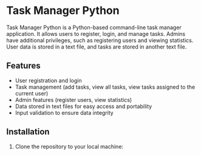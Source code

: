 # Task Manager Python

Task Manager Python is a Python-based command-line task manager application. It allows users to register, login, and manage tasks. Admins have additional privileges, such as registering users and viewing statistics. User data is stored in a text file, and tasks are stored in another text file.

## Features

- User registration and login
- Task management (add tasks, view all tasks, view tasks assigned to the current user)
- Admin features (register users, view statistics)
- Data stored in text files for easy access and portability
- Input validation to ensure data integrity

## Installation

1. Clone the repository to your local machine:




```python

```
